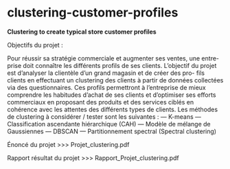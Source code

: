 # clustering-customer-profiles
**Clustering to create typical store customer profiles**

Objectifs du projet : 

Pour réussir sa stratégie commerciale et augmenter ses ventes, une entre- prise doit connaître les différents profils de ses clients. L’objectif du projet est d’analyser la clientèle d’un grand magasin et de créer des pro- fils clients en effectuant un clustering des clients à partir de données collectées via des questionnaires. Ces profils permettront à l’entreprise de mieux comprendre les habitudes d’achat de ses clients et d’optimiser ses efforts commerciaux en proposant des produits et des services ciblés en cohérence avec les attentes des différents types de clients.
Les méthodes de clustering à considérer / tester sont les suivantes : — K-means
— Classification ascendante hiérarchique (CAH)
— Modèle de mélange de Gaussiennes
— DBSCAN
— Partitionnement spectral (Spectral clustering)



Énoncé du projet >>> Projet_clustering.pdf

Rapport résultat du projet >>> Rapport_Projet_clustering.pdf
